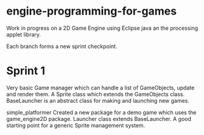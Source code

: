# engine-programming-for-games
Work in progress on a 2D Game Engine using Eclipse java an the processing applet library.

Each branch forms a new sprint checkpoint.
# Sprint 1
Very basic Game manager which can handle a list of GameObjects, update and render them.
A Sprite class which extends the GameObjects class.
BaseLauncher is an abstract class for making and launching new games.

simple_platformer
Created a new package for a demo game which uses the game_engine2D package.
Launcher class extends BaseLauncher. A good starting point for a generic Sprite management system.

